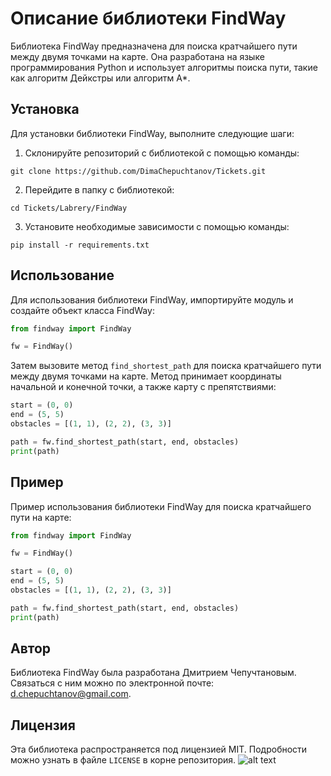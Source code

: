 # Описание библиотеки FindWay

Библиотека FindWay предназначена для поиска кратчайшего пути между двумя точками на карте. Она разработана на языке программирования Python и использует алгоритмы поиска пути, такие как алгоритм Дейкстры или алгоритм A*.

## Установка

Для установки библиотеки FindWay, выполните следующие шаги:

1. Склонируйте репозиторий с библиотекой с помощью команды:
```
git clone https://github.com/DimaChepuchtanov/Tickets.git
```

2. Перейдите в папку с библиотекой:
```
cd Tickets/Labrery/FindWay
```

3. Установите необходимые зависимости с помощью команды:
```
pip install -r requirements.txt
```

## Использование

Для использования библиотеки FindWay, импортируйте модуль и создайте объект класса FindWay:
```python
from findway import FindWay

fw = FindWay()
```

Затем вызовите метод `find_shortest_path` для поиска кратчайшего пути между двумя точками на карте. Метод принимает координаты начальной и конечной точки, а также карту с препятствиями:
```python
start = (0, 0)
end = (5, 5)
obstacles = [(1, 1), (2, 2), (3, 3)]

path = fw.find_shortest_path(start, end, obstacles)
print(path)
```

## Пример

Пример использования библиотеки FindWay для поиска кратчайшего пути на карте:

```python
from findway import FindWay

fw = FindWay()

start = (0, 0)
end = (5, 5)
obstacles = [(1, 1), (2, 2), (3, 3)]

path = fw.find_shortest_path(start, end, obstacles)
print(path)
```

## Автор

Библиотека FindWay была разработана Дмитрием Чепучтановым. Связаться с ним можно по электронной почте: d.chepuchtanov@gmail.com.

## Лицензия

Эта библиотека распространяется под лицензией MIT. Подробности можно узнать в файле `LICENSE` в корне репозитория.
![alt text](iconSite.png)